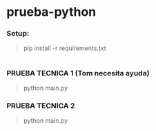 # prueba-python

### Setup:

> pip install -r requirements.txt

#

### PRUEBA TECNICA 1 (Tom necesita ayuda)

> python main.py

### PRUEBA TECNICA 2

> python main.py
